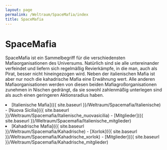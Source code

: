 ```yaml
---
layout: page
permalink: /Weltraum/SpaceMafia/index
title: SpaceMafia
---
```



# SpaceMafia


SpaceMafia ist ein Sammelbegriff für die verschiedensten Mafiaorganisationen des Universums. Natürlich sind sie alle untereinander verfeindet und liefern sich regelmäßig Revierkämpfe, in die man, auch als Pirat, besser nicht hineingezogen wird. Neben der italienischen Mafia ist aber nur noch die kahadrische Mafia eine Erwähnung wert. Alle anderen Mafiaorganisationen werden von diesen beiden Mafiagroßorganisationen zunehmen in Nischen gedrängt, da sie sowohl zahlenmäßig unterlegen sind als auch einen geringeren Aktionsradius haben.

<li>[Italienische Mafia]({{ site.baseurl }}/Weltraum/Spacemafia/Italienische)
- [Nuova Sicilia]({{ site.baseurl }}/Weltraum/Spacemafia/Italienische_nuovasicilia)
- [Mitglieder]({{ site.baseurl }}/Weltraum/Spacemafia/Italienische_mitglieder)

</li>
<li>[Kahadrische Mafia]({{ site.baseurl }}/Weltraum/Spacemafia/Kahadrische)
- [Xorlok]({{ site.baseurl }}/Weltraum/Spacemafia/Kahadrische_xorlok)
- [Mitglieder]({{ site.baseurl }}/Weltraum/Spacemafia/Kahadrische_mitglieder)

</li>



